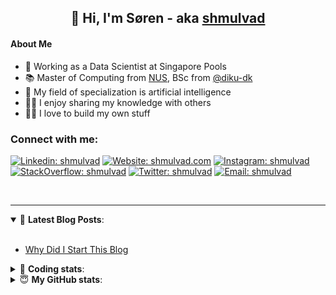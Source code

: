 <h2 align="center">
	👋 Hi, I'm Søren - aka <a href="https://shmulvad.com">shmulvad</a>
</h2>

#### About Me
- 🤖 Working as a Data Scientist at Singapore Pools
- 📚 Master of Computing from [NUS], BSc from [@diku-dk]
- 🧠 My field of specialization is artificial intelligence
- 👨‍🏫 I enjoy sharing my knowledge with others
- 👨‍💻 I love to build my own stuff

### Connect with me:

[![Linkedin: shmulvad](https://img.shields.io/badge/shmulvad-blue?style=flat&logo=Linkedin&logoColor=white)][linkedin]
[![Website: shmulvad.com](https://img.shields.io/badge/shmulvad.com-47CCCC?&style=flat&logo=Google-Chrome&logoColor=white)][website]
[![Instagram: shmulvad](https://img.shields.io/badge/-@shmulvad-purple?style=flat&logo=Instagram&logoColor=white)][instagram]
[![StackOverflow: shmulvad](https://img.shields.io/badge/shmulvad-FE7A16?style=flat&logo=stack-overflow&logoColor=white)][stackOverflow]
[![Twitter: shmulvad](https://img.shields.io/badge/@shmulvad-1ca0f1?style=flat&logo=twitter&logoColor=white)][twitter]
[![Email: shmulvad](https://img.shields.io/badge/shmulvad-D14836?style=flat&logo=gmail&logoColor=white)][mail]

<br />

---

<details open>
 <summary>📕 <b>Latest Blog Posts</b>: </summary>

<br>

<!-- BLOG-POST-LIST:START -->
- [Why Did I Start This Blog](https://shmulvad.com/blog/why-did-start-this-blog)
<!-- BLOG-POST-LIST:END -->

</details>

<!-- --- -->

<details>
 <summary>🤖 <b>Coding stats</b>: </summary>

<br>

NOTE: Doesn't track coding at work or work done in environments such as Jupyter Notebooks.

<!--START_SECTION:waka-->
![Code Time](http://img.shields.io/badge/Code%20Time-1%2C627%20hrs%2018%20mins-blue)

**I'm a Night 🦉** 

```text
🌞 Morning    64 commits     ██░░░░░░░░░░░░░░░░░░░░░░░   8.88% 
🌆 Daytime    217 commits    ███████░░░░░░░░░░░░░░░░░░   30.1% 
🌃 Evening    275 commits    █████████░░░░░░░░░░░░░░░░   38.14% 
🌙 Night      165 commits    █████░░░░░░░░░░░░░░░░░░░░   22.88%

```


📊 **This Week I Spent My Time On** 

```text
💬 Programming Languages: 
Python                   6 hrs 23 mins       █████████████████░░░░░░░░   69.39% 
Other                    1 hr 14 mins        ███░░░░░░░░░░░░░░░░░░░░░░   13.5% 
Text                     36 mins             █░░░░░░░░░░░░░░░░░░░░░░░░   6.55% 
HTML                     31 mins             █░░░░░░░░░░░░░░░░░░░░░░░░   5.73% 
JavaScript               20 mins             █░░░░░░░░░░░░░░░░░░░░░░░░   3.73%

🔥 Editors: 
VS Code                  7 hrs 31 mins       ████████████████████░░░░░   81.55% 
Zsh                      1 hr 14 mins        ███░░░░░░░░░░░░░░░░░░░░░░   13.46% 
Sublime Text             27 mins             █░░░░░░░░░░░░░░░░░░░░░░░░   4.98%

🐱‍💻 Projects: 
hit-locator              6 hrs 16 mins       █████████████████░░░░░░░░   68.02% 
overvaagning-admin       2 hrs 25 mins       ██████░░░░░░░░░░░░░░░░░░░   26.26% 
Unknown Project          27 mins             █░░░░░░░░░░░░░░░░░░░░░░░░   4.98% 
overvaagning-sender      4 mins              ░░░░░░░░░░░░░░░░░░░░░░░░░   0.73%

```


 Last Updated on 26/11/2022 18:44:02 UTC
<!--END_SECTION:waka-->

</details>

<!-- --- -->

<details>
 <summary>😇 <b>My GitHub stats</b>: </summary>

<br>

<img align="left" alt="shmulvad's Github Stats" src="https://github-readme-stats.vercel.app/api?username=shmulvad&show_icons=true&hide_border=true" />

</details>



[website]: https://shmulvad.com
[twitter]: https://twitter.com/shmulvad
[linkedin]: https://linkedin.com/in/shmulvad
[instagram]: https://instagram.com/shmulvad
[stackOverflow]: https://stackoverflow.com/users/9248793/shmulvad
[mail]: mailto:shmulvad@gmail.com
[@diku-dk]: https://github.com/diku-dk
[github]: https://github.com/shmulvad
[NUS]: https://www.nus.edu.sg